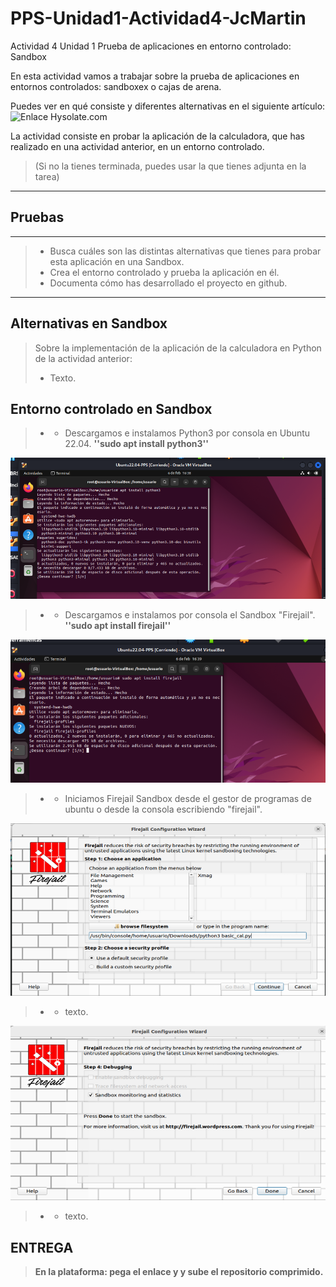 # PPS-Unidad1-Actividad4-JcMartin
Actividad 4 Unidad 1 Prueba de aplicaciones en entorno controlado: Sandbox


En esta actividad vamos a trabajar sobre la prueba de aplicaciones en entornos controlados: sandboxex o cajas de arena.

Puedes ver en qué consiste y diferentes alternativas en el siguiente artículo:![Enlace Hysolate.com](https://www.hysolate.com/learn/sandboxing/what-is-app-sandboxing/)

La actividad consiste en probar la aplicación de la calculadora, que has realizado en una actividad anterior, en un entorno controlado.
> (Si no la tienes terminada, puedes usar la que tienes adjunta en la tarea)


---
## Pruebas
---
> -    Busca cuáles son las distintas alternativas que tienes para probar esta aplicación en una Sandbox.
> -    Crea el entorno controlado y prueba la aplicación en él.
> -    Documenta cómo has desarrollado el proyecto en github.
---


## Alternativas en Sandbox

> Sobre la implementación de la aplicación de la calculadora en Python de la actividad anterior:
> - Texto.



## Entorno controlado en Sandbox

> - - Descargamos e instalamos Python3 por consola en Ubuntu 22.04.
__''sudo apt install python3''__

![Instalar Firejail](img/Ubuntu-sandbox1.png)

> - - Descargamos e instalamos por consola el Sandbox "Firejail".
__''sudo apt install firejail''__

![Instalar Firejail](img/Ubuntu-sandbox2.png)

> - - Iniciamos Firejail Sandbox desde el gestor de programas de ubuntu o desde la consola escribiendo "firejail".

![Instalar Firejail](img/Ubuntu-sandbox3.png)

> - - texto.

![Instalar Firejail](img/Ubuntu-sandbox4.png)

> - - texto.


## ENTREGA

>__En la plataforma: pega el enlace y y sube el repositorio comprimido.__


